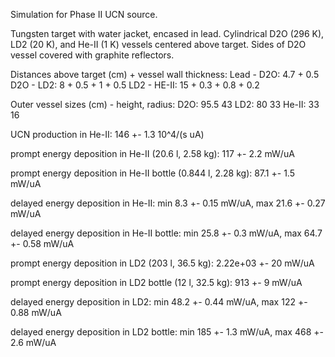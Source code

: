 Simulation for Phase II UCN source.

Tungsten target with water jacket, encased in lead.
Cylindrical D2O (296 K), LD2 (20 K), and He-II (1 K) vessels centered above target.
Sides of D2O vessel covered with graphite reflectors.

Distances above target (cm) + vessel wall thickness:
Lead - D2O: 4.7 + 0.5
D2O - LD2: 8 + 0.5 + 1 + 0.5
LD2 - HE-II: 15 + 0.3 + 0.8 + 0.2

Outer vessel sizes (cm) - height, radius:
D2O: 95.5 43
LD2: 80 33
He-II: 33 16

UCN production in He-II:
146 +- 1.3 10^4/(s uA)

prompt energy deposition in He-II (20.6 l, 2.58 kg):
117 +- 2.2 mW/uA

prompt energy deposition in He-II bottle (0.844 l, 2.28 kg):
87.1 +- 1.5 mW/uA

delayed energy deposition in He-II:
min 8.3 +- 0.15 mW/uA, max 21.6 +- 0.27 mW/uA

delayed energy deposition in He-II bottle:
min 25.8 +- 0.3 mW/uA, max 64.7 +- 0.58 mW/uA

prompt energy deposition in LD2 (203 l, 36.5 kg):
2.22e+03 +- 20 mW/uA

prompt energy deposition in LD2 bottle (12 l, 32.5 kg):
913 +- 9 mW/uA

delayed energy deposition in LD2:
min 48.2 +- 0.44 mW/uA, max 122 +- 0.88 mW/uA

delayed energy deposition in LD2 bottle:
min 185 +- 1.3 mW/uA, max 468 +- 2.6 mW/uA

